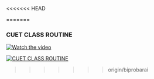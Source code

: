 <<<<<<< HEAD


=======
### CUET CLASS ROUTINE
[![Watch the video](https://img.youtube.com/vi/)](https://youtu.be/LKDu3g1R3d8)


[![CUET CLASS ROUTINE](https://github.com/bipro-b/cuet-class-schedule/raw/main/classroutine-ezgif.com-video-to-gif-converter.gif)](https://youtu.be/LKDu3g1R3d8 "Full stack project")
>>>>>>> origin/biprobarai

